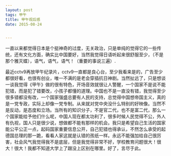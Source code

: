 ```yaml
---
layout: post
tags: 甲午 
title: 甲午观后感 
date: 2015-08-24


---
```


一直以来都觉得日本是个挺神奇的过度，无关政治，只是单纯的觉得它的一些传统，还有文化方面，确实比中国要好，当然我觉得日语听起来很舒服至少，（不是那个雅灭蝶），语气，语气，语气！（重要的事说三遍）.
<!-- more -->
最近cctv9再放甲午纪录片，cctv9一直都是良心台，至少我看来是的，广告至少都很好看，也很有创业，唯一不满的是老会穿插抗日神剧。当然扯远了，只是想谈一谈我觉得《甲午》做的很有特色，开场音效就很让人警醒，一个国家不是说不能犯错，而是犯了错要改，小孩子都懂的道理。中国也不是一直没有错，我觉得至少很多错都没有改，一个国家强盛总要有人民的支持，总觉得中国想帝国主义，真的是一党专政，实际上却像一党专制。从来就对党中央没什么特别的好映像。当然不是反动，是态度和立场。当所有的知识分子，不是官二代，也不是富二代，那么一个国家能给予他们什么呢，中国人现在都太功利了，很多时候人民觉得不公，外人有仇视，国人只是很少说，想做都不能有那样的机会。我只是希望自己生活的国家能公平公正一点，起码国家重要信息公开，自己犯错也得承认，不然怎么承受的起德国总理的那一跪，看看人家这就是认错的孩纸一样。永远不能强加给自己很厉害，社会风气我觉得我不是底层，但是我觉得非常不好，学校教育问题很大！很大！很大！我都不知道大学上了跟没上区别在哪里。好了，言尽于此。
   
